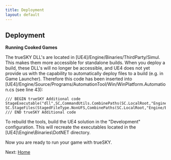 ```yaml
---
title: Deployment
layout: default
---
```

Deployment
---

**Running Cooked Games**

The trueSKY DLL's are  located in [UE4]/Engine/Binaries/ThirdParty/Simul. This makes them more accessible for standalone builds. When you deploy a build, these DLL's will no longer be accessible, and UE4 does not yet provide us with the capability to automatically deploy files to a build (e.g. in Game Launcher). Therefore this code has been inserted into [UE4]/Engine/Source/Programs/AutomationTool/Win/WinPlatform.Automation.cs (see line 43):
	
	/// BEGIN trueSKY Additional code
	StageExecutable("dll",SC,CommandUtils.CombinePaths(SC.LocalRoot,"Engine/Binaries/ThirdParty/Simul",SC.PlatformDir),"*.",true,null,null,true);		SC.StageFiles(StagedFileType.NonUFS,CombinePaths(SC.LocalRoot,"Engine/Binaries/ThirdParty/Simul/shaderbin"),"*.fxo",true,null,null,true);
	/// END trueSKY Additional code

To rebuild the tools, build the UE4 solution in the "Development" configuration. This will recreate the executables located in the [UE4]\Engine\Binaries\DotNET directory.

Now you are ready to run your game with trueSKY.
			
Next: <a href="/unrealengine/index">Home</a>